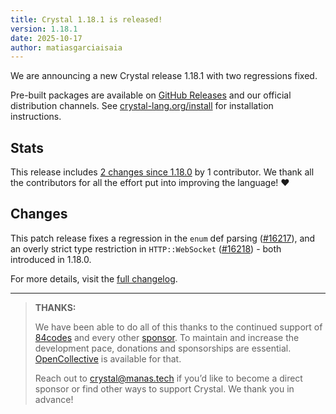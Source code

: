 ```yaml
---
title: Crystal 1.18.1 is released!
version: 1.18.1
date: 2025-10-17
author: matiasgarciaisaia
---
```


We are announcing a new Crystal release 1.18.1 with two regressions fixed.

Pre-built packages are available on [GitHub
Releases](https://github.com/crystal-lang/crystal/releases/tag/1.18.1) and our
official distribution channels. See
[crystal-lang.org/install](https://crystal-lang.org/install/) for installation
instructions.

## Stats

This release includes [2 changes since
1.18.0](https://github.com/crystal-lang/crystal/pulls?q=is%3Apr+milestone%3A1.18.1)
by 1 contributor.  We thank all the contributors for all the effort put into
improving the language! ❤️

## Changes

This patch release fixes a regression in the `enum` def parsing ([#16217]), and
an overly strict type restriction in `HTTP::WebSocket` ([#16218]) - both introduced
in 1.18.0.

For more details, visit the [full
changelog](https://github.com/crystal-lang/crystal/releases/tag/1.18.1).

[#16217]: https://github.com/crystal-lang/crystal/pull/16217
[#16218]: https://github.com/crystal-lang/crystal/pull/16218

---

> **THANKS:**
>
> We have been able to do all of this thanks to the continued support of
> [84codes](https://www.84codes.com/) and every other [sponsor](/sponsors).  To
> maintain and increase the development pace, donations and sponsorships are
> essential.  [OpenCollective](https://opencollective.com/crystal-lang) is
> available for that.
>
> Reach out to [crystal@manas.tech](mailto:crystal@manas.tech) if you’d like to
> become a direct sponsor or find other ways to support Crystal. We thank you in
> advance!
